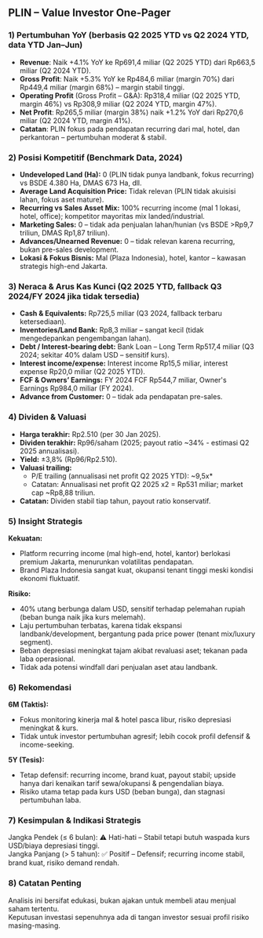 ## PLIN – Value Investor One-Pager

### 1) Pertumbuhan YoY (berbasis Q2 2025 YTD vs Q2 2024 YTD, data YTD Jan–Jun)
- **Revenue**: Naik +4.1% YoY ke Rp691,4 miliar (Q2 2025 YTD) dari Rp663,5 miliar (Q2 2024 YTD).
- **Gross Profit**: Naik +5.3% YoY ke Rp484,6 miliar (margin 70%) dari Rp449,4 miliar (margin 68%) – margin stabil tinggi.
- **Operating Profit** (Gross Profit – G&A): Rp318,4 miliar (Q2 2025 YTD, margin 46%) vs Rp308,9 miliar (Q2 2024 YTD, margin 47%).
- **Net Profit**: Rp265,5 miliar (margin 38%) naik +1.2% YoY dari Rp270,6 miliar (Q2 2024 YTD, margin 41%).
- **Catatan**: PLIN fokus pada pendapatan recurring dari mal, hotel, dan perkantoran – pertumbuhan moderat & stabil.

### 2) Posisi Kompetitif (Benchmark Data, 2024)
- **Undeveloped Land (Ha):** 0 (PLIN tidak punya landbank, fokus recurring) vs BSDE 4.380 Ha, DMAS 673 Ha, dll.
- **Average Land Acquisition Price:** Tidak relevan (PLIN tidak akuisisi lahan, fokus aset mature).
- **Recurring vs Sales Asset Mix:** 100% recurring income (mal 1 lokasi, hotel, office); kompetitor mayoritas mix landed/industrial.
- **Marketing Sales:** 0 – tidak ada penjualan lahan/hunian (vs BSDE >Rp9,7 triliun, DMAS Rp1,87 triliun).
- **Advances/Unearned Revenue:** 0 – tidak relevan karena recurring, bukan pre-sales development.
- **Lokasi & Fokus Bisnis:** Mal (Plaza Indonesia), hotel, kantor – kawasan strategis high-end Jakarta.

### 3) Neraca & Arus Kas Kunci (Q2 2025 YTD, fallback Q3 2024/FY 2024 jika tidak tersedia)
- **Cash & Equivalents:** Rp725,5 miliar (Q3 2024, fallback terbaru ketersediaan).
- **Inventories/Land Bank:** Rp8,3 miliar – sangat kecil (tidak mengedepankan pengembangan lahan).
- **Debt / Interest-bearing debt:** Bank Loan – Long Term Rp517,4 miliar (Q3 2024; sekitar 40% dalam USD – sensitif kurs).
- **Interest income/expense:** Interest income Rp15,5 miliar, interest expense Rp20,0 miliar (Q2 2025 YTD).
- **FCF & Owners’ Earnings:** FY 2024 FCF Rp544,7 miliar, Owner's Earnings Rp984,0 miliar (FY 2024).
- **Advance from Customer:** 0 – tidak ada pendapatan pre-sales.

### 4) Dividen & Valuasi
- **Harga terakhir:** Rp2.510 (per 30 Jan 2025).
- **Dividen terakhir:** Rp96/saham (2025; payout ratio ~34% - estimasi Q2 2025 annualisasi).
- **Yield:** ±3,8% (Rp96/Rp2.510).
- **Valuasi trailing:**  
  - P/E trailing (annualisasi net profit Q2 2025 YTD): ~9,5x*  
  - Catatan: Annualisasi net profit Q2 2025 x2 = Rp531 miliar; market cap ~Rp8,88 triliun.
- **Catatan:** Dividen stabil tiap tahun, payout ratio konservatif.

### 5) Insight Strategis
**Kekuatan:**  
- Platform recurring income (mal high-end, hotel, kantor) berlokasi premium Jakarta, menurunkan volatilitas pendapatan.
- Brand Plaza Indonesia sangat kuat, okupansi tenant tinggi meski kondisi ekonomi fluktuatif.

**Risiko:**  
- 40% utang berbunga dalam USD, sensitif terhadap pelemahan rupiah (beban bunga naik jika kurs melemah).
- Laju pertumbuhan terbatas, karena tidak ekspansi landbank/development, bergantung pada price power (tenant mix/luxury segment).
- Beban depresiasi meningkat tajam akibat revaluasi aset; tekanan pada laba operasional.
- Tidak ada potensi windfall dari penjualan aset atau landbank.

### 6) Rekomendasi
**6M (Taktis):**  
- Fokus monitoring kinerja mal & hotel pasca libur, risiko depresiasi meningkat & kurs.
- Tidak untuk investor pertumbuhan agresif; lebih cocok profil defensif & income-seeking.

**5Y (Tesis):**  
- Tetap defensif: recurring income, brand kuat, payout stabil; upside hanya dari kenaikan tarif sewa/okupansi & pengendalian biaya.
- Risiko utama tetap pada kurs USD (beban bunga), dan stagnasi pertumbuhan laba.

### 7) Kesimpulan & Indikasi Strategis
Jangka Pendek (≤ 6 bulan): ⚠️ Hati-hati – Stabil tetapi butuh waspada kurs USD/biaya depresiasi tinggi.  
Jangka Panjang (> 5 tahun): ✅ Positif – Defensif; recurring income stabil, brand kuat, risiko demand rendah.

### 8) Catatan Penting
Analisis ini bersifat edukasi, bukan ajakan untuk membeli atau menjual saham tertentu.  
Keputusan investasi sepenuhnya ada di tangan investor sesuai profil risiko masing-masing.